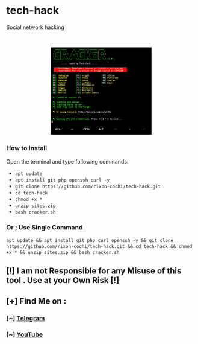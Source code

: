 # tech-hack
Social network hacking

<br>
<p align="center">
<img width="53%" src="IMG_20200426_153121.jpg"/>
</p>

### How to Install

Open the terminal and type following commands.

* ```apt update```
* ```apt install git php openssh curl -y```
* ```git clone https://github.com/rixon-cochi/tech-hack.git```
* ```cd tech-hack```
* ```chmod +x *```
* ```unzip sites.zip```
* ```bash cracker.sh```


### Or ; Use Single Command
```
apt update && apt install git php curl openssh -y && git clone https://github.com/rixon-cochi/tech-hack.git && cd tech-hack && chmod +x * && unzip sites.zip && bash cracker.sh
```

## **[!] I am not Responsible for any Misuse of this tool . Use at your Own Risk [!]**

## [+] Find Me on :
### [~] [Telegram](https://t.me/tech_cochi)
### [~] [YouTube](https://www.youtube.com/channel/UCdUnJ0qjDZ-psQYtgyoEl9Q)
